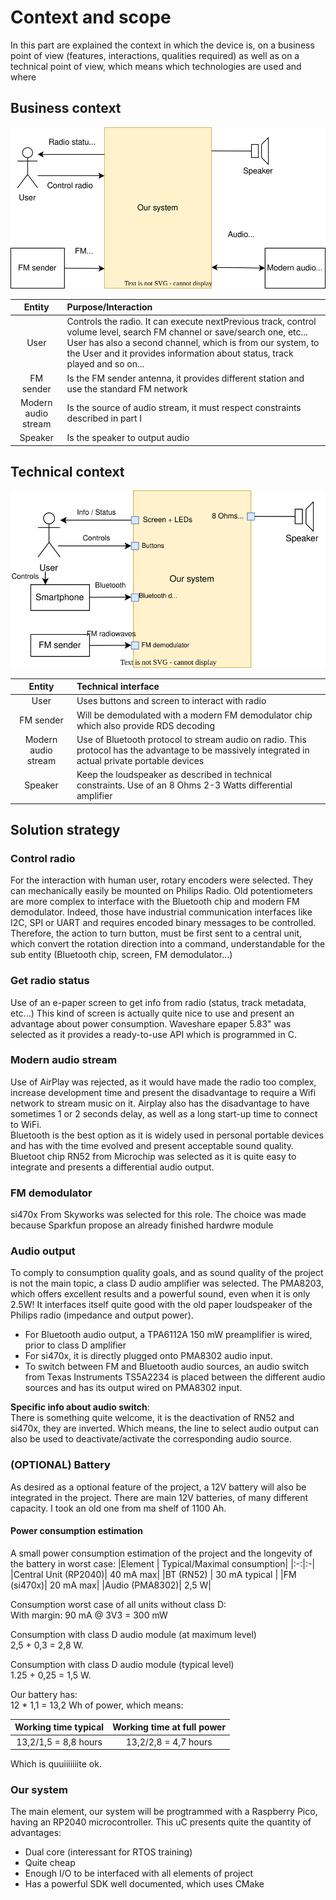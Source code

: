 # Context and scope

In this part are explained the context in which the device is, on a business point of view (features, interactions, qualities required) as well as on a technical point of view, which means which technologies are used and where

## Business context

![System business context](./ARC42_contextesDiagram_business.svg "System business context")

|Entity|Purpose/Interaction|
|:-:|:-|
|User| Controls the radio. It can execute nextPrevious track, control volume level, search FM channel or save/search one, etc... User has also a second channel, which is from our system, to the User and it provides information about status, track played and so on...|
|FM sender| Is the FM sender antenna, it provides different station and use the standard FM network|
|Modern audio stream| Is the source of audio stream, it must respect constraints described in part I|
|Speaker| Is the speaker to output audio |


## Technical context

![System technical context](./ARC42_contextesDiagram_technical.svg "System technical context")

|Entity|Technical interface|
|:-:|:-|
|User| Uses buttons and screen to interact with radio|
|FM sender| Will be demodulated with a modern FM demodulator chip which also provide RDS decoding |
|Modern audio stream| Use of Bluetooth protocol to stream audio on radio. This protocol has the advantage to be massively integrated in actual private portable devices|
|Speaker| Keep the loudspeaker as described in technical constraints. Use of an 8 Ohms 2-3 Watts differential amplifier |

## Solution strategy

### Control radio
For the interaction with human user, rotary encoders were selected. They can mechanically easily be mounted on Philips Radio. Old potentiometers are more complex to interface with the Bluetooth chip and modern FM demodulator. Indeed, those have industrial communication interfaces like I2C, SPI or UART and requires encoded binary messages to be controlled. Therefore, the action to turn button, must be first sent to a central unit, which convert the rotation direction into a command, understandable for the sub entity (Bluetooth chip, screen, FM demodulator...)

### Get radio status
Use of an e-paper screen to get info from radio (status, track metadata, etc...) This kind of screen is actually quite nice to use and present an advantage about power consumption. Waveshare epaper 5.83" was selected as it provides a ready-to-use API which is programmed in C.


### Modern audio stream
Use of AirPlay was rejected, as it would have made the radio too complex, increase development time and present the disadvantage to require a Wifi network to stream music on it. Airplay also has the disadvantage to have sometimes 1 or 2 seconds delay, as well as a long start-up time to connect to WiFi.  
Bluetooth is the best option as it is widely used in personal portable devices and has with the time evolved and present acceptable sound quality. Bluetoot chip RN52 from Microchip was selected as it is quite easy to integrate and presents a differential audio output.

### FM demodulator
si470x From Skyworks was selected for this role. The choice was made because Sparkfun propose an already finished hardwre module

### Audio output
To comply to consumption quality goals, and as sound quality of the project is not the main topic, a class D audio amplifier was selected. The PMA8203, which offers excellent results and a powerful sound, even when it is only 2.5W! It interfaces itself quite good with the old paper loudspeaker of the Philips radio (impedance and output power).  
 - For Bluetooth audio output, a TPA6112A 150 mW preamplifier is wired, prior to class D amplifier  
 - For si470x, it is directly plugged onto PMA8302 audio input.  
 - To switch between FM and Bluetooth audio sources, an audio switch from Texas Instruments TS5A2234 is placed between the different audio sources and has its output wired on PMA8302 input.

**Specific info about audio switch**:  
There is something quite welcome, it is the deactivation of RN52 and si470x, they are inverted. Which means, the line to select audio output can also be used to deactivate/activate the corresponding audio source. 

### (OPTIONAL) Battery
As desired as a optional feature of the project, a 12V battery will also be integrated in the project. There are main 12V batteries, of many different capacity. I took an old one from ma shelf of 1100 Ah.

#### Power consumption estimation
A small power consumption estimation of the project and the longevity of the battery in worst case:
|Element | Typical/Maximal consumption|
|:-:|:-|
|Central Unit (RP2040)| 40 mA max|
|BT (RN52) | 30 mA typical |
|FM (si470x)| 20 mA max|
|Audio (PMA8302)| 2,5 W|

Consumption worst case of all units without class D:  
With margin: 90 mA @ 3V3 = 300 mW

Consumption with class D audio module (at maximum level)  
2,5 + 0,3 = 2,8 W.

Consumption with class D audio module (typical level)  
1.25 + 0,25 = 1,5 W.


Our battery has:  
12 * 1,1 = 13,2 Wh of power, which means:  

| Working time typical | Working time at full power |
|:-:|:-:|
|13,2/1,5 = 8,8 hours |13,2/2,8 = 4,7 hours|

Which is quuiiiiiiite ok.

### Our system
The main element, our system will be progtrammed with a Raspberry Pico, having an RP2040 microcontroller. This uC presents quite the quantity of advantages:
 - Dual core (interessant for RTOS training)
 - Quite cheap
 - Enough I/O to be interfaced with all elements of project
 - Has a powerful SDK well documented, which uses CMake
